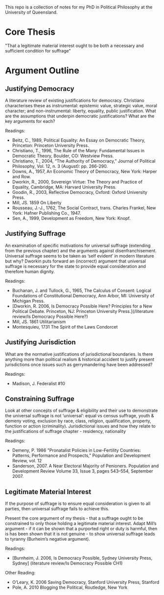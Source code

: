 This repo is a collection of notes for my PhD in Political Philosophy at the University of Queensland.

Core Thesis
===========

"That a legitimate material interest ought to be both a necessary and sufficient condition for suffrage"

Argument Outline
================


Justifying Democracy
--------------------

A literature review of existing justifications for democracy.  Christiano characterises these as instrumental: epistemic value, strategic value, moral character; and non-instrumental: liberty, equality, public justification.
What are the assumptions that underpin democratic justifications? What are the key arguments for each?

Readings:
- Beitz, C., 1989, Political Equality: An Essay on Democratic Theory, Princeton: Princeton University Press.
- Christiano, T., 1996, The Rule of the Many: Fundamental Issues in Democratic Theory, Boulder, CO: Westview Press.
- Christiano, T., 2004, “The Authority of Democracy,” Journal of Political Philosophy, Vol. 12, n. 3 (August): pp. 266-290.
- Downs, A., 1957, An Economic Theory of Democracy, New York: Harper and Row.
- Dworkin, R., 2000, Sovereign Virtue: The Theory and Practice of Equality, Cambridge, MA: Harvard University Press.
- Goodin, R., 2003, Reflective Democracy, Oxford: Oxford University Press.
- Mill, JS. 1859 On Liberty
- Rousseau, J.-J., 1762, The Social Contract, trans. Charles Frankel, New York: Hafner Publishing Co., 1947.
- Sen, A., 1999, Development as Freedom, New York: Knopf.


Justifying Suffrage
-------------------

An examination of specific motivations for universal suffrage (extending from the previous chapter) and the arguments against disenfranchisement.  Universal suffrage seems to be taken as ‘self evident’ in modern literature but why?
Dworkin puts forward an (incorrect) argument that universal suffrage is necessary for the state to provide equal consideration and therefore human dignity.

Readings:
- Buchanan, J. and Tullock, G., 1965, The Calculus of Consent: Logical Foundations of Constitutional Democracy, Ann Arbor, MI: University of Michigan Press.
- [Dworkin, R. 2006, Is Democracy Possible Here? Principles for a New Political Debate. Princeton, NJ: Princeton University Press.](/literature review/Is Democracy Possible Here?)
- Mill, JS. 1861 Utilitarianism
- Montesquieu, 1731 The Spirit of the Laws
Condorcet

Justifying Jurisdiction
-----------------------

What are the normative justifications of jurisdictional boundaries.  Is there anything more than political realism & historical accident to justify present jurisdictions once issues such as gerrymandering have been addressed?

Readings:
- Madison, J. Federalist #10

Constraining Suffrage
---------------------

Look at other concepts of suffrage & eligibility and their use to demonstrate the universal suffrage is not ‘universal’: equal vs census suffrage, youth & demeny voting, exclusion by race, class, religion, qualification, property, function or action (criminality). Jurisdictional issues and how they relate to the justifications of suffrage chapter - residency, nationality

Readings:
- Demeny, P. 1986 "Pronatalist Policies in Low-Fertility Countries: Patterns, Performance and Prospects," Population and Development Review, vol. 12
- Sanderson, 2007. A Near Electoral Majority of Penioners. Population and Development Review Volume 33, Issue 3, pages 543–554, September 2007.


Legitimate Material Interest
----------------------------

If the purpose of suffrage is to ensure equal consideration is given to all parties, then universal suffrage fails to achieve this.

Present the core argument of my thesis - that a suffrage ought to be constrained to only those holding a legitimate material interest.   Adapt Mill’s argument - if it can be shown that a purported right or duty is harmful, then is has been shown that it is not genuine - to show universal suffrage leads to tyranny (Burheim’s negative argument).

Readings:
- [Burnheim, J. 2006, Is Democracy Possible, Sydney University Press, Sydney] (literature review/Is Democracy Possible CH1)


Other Reading:
- O’Leary, K. 2006 Saving Democracy, Stanford University Press, Stanford
- Pole, A. 2010 Blogging the Political, Routledge, New York
